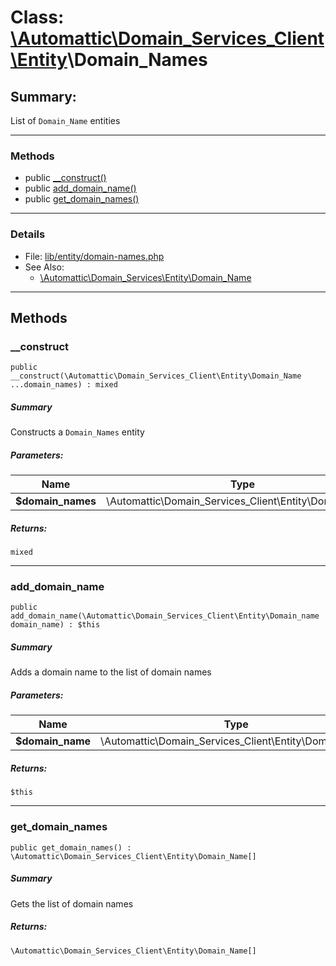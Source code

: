 # Class: [\Automattic](../namespaces/automattic.md)[\Domain_Services_Client](../namespaces/automattic-domain-services-client.md)[\Entity](../namespaces/automattic-domain-services-client-entity.md)\Domain_Names

## Summary:

List of `Domain_Name` entities


---

### Methods

* public [__construct()](#method___construct)
* public [add_domain_name()](#method_add_domain_name)
* public [get_domain_names()](#method_get_domain_names)

---

### Details

* File: [lib/entity/domain-names.php](../../lib/entity/domain-names.php)
* See Also:
  * [\Automattic\Domain_Services\Entity\Domain_Name](../\Automattic\Domain_Services\Entity\Domain_Name)

---

## Methods

<a id="method___construct"></a>
### __construct

```
public __construct(\Automattic\Domain_Services_Client\Entity\Domain_Name  ...domain_names) : mixed
```

##### Summary

Constructs a `Domain_Names` entity

##### Parameters:

| Name | Type | Default |
|------|------|---------|
| **$domain_names** | \Automattic\Domain_Services_Client\Entity\Domain_Name |  |

##### Returns:

```
mixed
```

---

<a id="method_add_domain_name"></a>
### add_domain_name

```
public add_domain_name(\Automattic\Domain_Services_Client\Entity\Domain_name  domain_name) : $this
```

##### Summary

Adds a domain name to the list of domain names

##### Parameters:

| Name | Type | Default |
|------|------|---------|
| **$domain_name** | \Automattic\Domain_Services_Client\Entity\Domain_name |  |

##### Returns:

```
$this
```

---

<a id="method_get_domain_names"></a>
### get_domain_names

```
public get_domain_names() : \Automattic\Domain_Services_Client\Entity\Domain_Name[]
```

##### Summary

Gets the list of domain names

##### Returns:

```
\Automattic\Domain_Services_Client\Entity\Domain_Name[]
```
